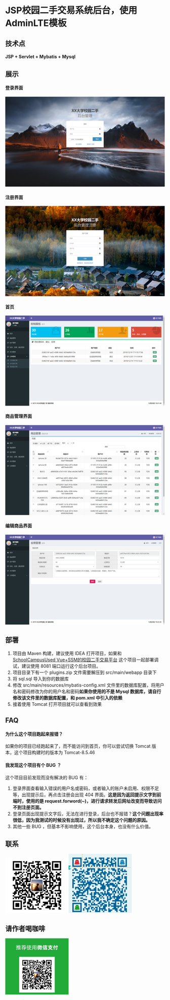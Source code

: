 # JSP校园二手交易系统后台，使用AdminLTE模板
## 技术点
#### JSP + Servlet + Mybatis + Mysql
## 展示
#### 登录界面
![登录界面](https://github.com/jdassd/imgRepository/blob/master/TIM%E6%88%AA%E5%9B%BE20191220192109.png)
#### 注册界面
![注册界面](https://github.com/jdassd/imgRepository/blob/master/TIM%E6%88%AA%E5%9B%BE20191220192137.png)
#### 首页
![首页](https://github.com/jdassd/imgRepository/blob/master/TIM%E6%88%AA%E5%9B%BE20191220192240.png)
#### 商品管理界面
![商品管理界面](https://github.com/jdassd/imgRepository/blob/master/TIM%E6%88%AA%E5%9B%BE20191220192329.png)
#### 编辑商品界面
![编辑商品界面](https://github.com/jdassd/imgRepository/blob/master/TIM%E6%88%AA%E5%9B%BE20191220192421.png)
## 部署
1. 项目由 Maven 构建，建议使用 IDEA 打开项目，如果和 [SchoolCampusUsed Vue+SSM的校园二手交易平台](https://github.com/jdassd/SchoolCampusUsed) 这个项目一起部署调试，建议使用 8081 端口运行这个后台项目。
2. 项目目录下有一个 plugins.zip 文件需要解压到 src/main/webapp 目录下
3. 将 sql.sql 导入到你的数据库
4. 修改 src/main/resources/mybatis-config.xml 文件里的数据库配置，将用户名和密码修改为你的用户名和密码**如果你使用的不是 Mysql 数据库，请自行修改该文件里的数据库配置，和 pom.xml 中引入的依赖**
5. 接着使用 Tomcat 打开项目就可以查看到效果

## FAQ
#### 为什么这个项目跑起来报错？
如果你的项目已经跑起来了，而不能访问到首页，你可以尝试切换 Tomcat 版本，这个项目构建时的版本为 Tomcat-8.5.46
#### 我发现这个项目有个 BUG ？
这个项目目前发现而没有解决的 BUG 有：
1. 登录界面查看输入错误的用户名或密码，或者输入的账户未启用、权限不足等，出现提示后，再点击注册会出现 404 界面。**这是因为返回提示文字到前端时，使用的是 request.forword(~)，进行请求转发后网址改变而导致访问不到注册页面。**
2. 登录页面出现提示文字后，无法在进行登录，后台也不报错？**这个问题出现率很低，因为我测试的时候没有出现过，所以我不确定这个问题的原因。**
3. 其他一些 BUG ，但基本不影响使用，这个后台本身，也没有什么价值。

## 联系 
<img src="https://github.com/jdassd/imgRepository/blob/master/%E6%B7%BB%E5%8A%A0%E5%BE%AE%E4%BF%A1%E5%A5%BD%E5%8F%8B%E7%A0%81.jpg" width="200" hegiht="200" alt="微信添加好友码" /><img src="https://github.com/jdassd/imgRepository/blob/master/%E6%B7%BB%E5%8A%A0QQ%E5%A5%BD%E5%8F%8B%E7%A0%81.jpg" width="200" hegiht="200" alt="QQ添加好友码" />



## 请作者喝咖啡
<img src="https://github.com/jdassd/imgRepository/blob/master/%E5%BE%AE%E4%BF%A1%E6%94%B6%E6%AC%BE%E7%A0%81.jpg" width="200" hegiht="200" align=center alt="微信收款码"/>

